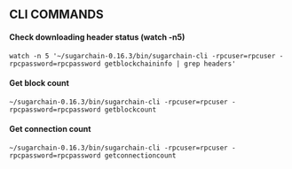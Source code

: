CLI COMMANDS
------------

#### Check downloading header status (watch -n5)
```
watch -n 5 '~/sugarchain-0.16.3/bin/sugarchain-cli -rpcuser=rpcuser -rpcpassword=rpcpassword getblockchaininfo | grep headers'
```

#### Get block count
```
~/sugarchain-0.16.3/bin/sugarchain-cli -rpcuser=rpcuser -rpcpassword=rpcpassword getblockcount
```

#### Get connection count
```
~/sugarchain-0.16.3/bin/sugarchain-cli -rpcuser=rpcuser -rpcpassword=rpcpassword getconnectioncount
```
